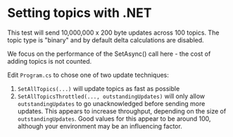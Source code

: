 # Setting topics with .NET

This test will send 10,000,000 x 200 byte updates across 100 topics. The topic type is "binary" and by default delta calculations are disabled.

We focus on the performance of the SetAsync() call here - the cost of adding topics is not counted.

Edit `Program.cs` to chose one of two update techniques:

1. `SetAllTopics(...)` will update topics as fast as possible
2. `SetAllTopicsThrottled(..., outstandingUpdates)` will only allow `outstandingUpdates` to go unacknowledged before sending more updates. This appears to increase throughput, depending on the size of `outstandingUpdates`. Good values for this appear to be around 100, although your environment may be an influencing factor.

